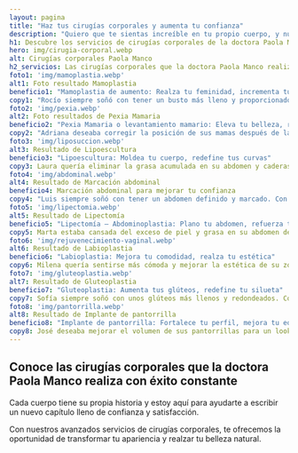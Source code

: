 ```yaml
---
layout: pagina
title: "Haz tus cirugías corporales y aumenta tu confianza"
description: "Quiero que te sientas increíble en tu propio cuerpo, y nuestros servicios de cirugías corporales están diseñados para ayudarte a lograrlo."
h1: Descubre los servicios de cirugías corporales de la doctora Paola Manco
hero: img/cirugia-corporal.webp
alt: Cirugías corporales Paola Manco
h2_servicios: Las cirugías corporales que la doctora Paola Manco realiza
foto1: 'img/mamoplastia.webp'
alt1: Foto resultado Mamoplastia
beneficio1: "Mamoplastia de aumento: Realza tu feminidad, incrementa tu confianza"
copy1: "Rocío siempre soñó con tener un busto más lleno y proporcionado. Con nuestra mamoplastia de aumento, logramos incrementar el tamaño de sus mamas y mejorar su forma. Hoy, Rocío se siente más segura y orgullosa de su silueta. ¿Quieres experimentar esta transformación? Estamos aquí para ayudarte."
foto2: 'img/pexia.webp'
alt2: Foto resultados de Pexia Mamaria
beneficio2: "Pexia Mamaria o levantamiento mamario: Eleva tu belleza, renueva tu figura"
copy2: "Adriana deseaba corregir la posición de sus mamas después de la maternidad. Con nuestra pexia mamaria, logramos levantar y mejorar el aspecto general de su busto, devolviéndole una apariencia juvenil y firme. Ahora, Adriana se siente más cómoda y feliz con su cuerpo. Tú también puedes recuperar esa vitalidad."
foto3: 'img/liposuccion.webp'
alt3: Resultado de Lipoescultura
beneficio3: "Lipoescultura: Moldea tu cuerpo, redefine tus curvas"
copy3: Laura quería eliminar la grasa acumulada en su abdomen y caderas para conseguir una figura más definida. Con nuestra lipoescultura, logramos extraer esa grasa no deseada y moldear su cuerpo de manera efectiva. Hoy, Laura disfruta de una silueta más esculpida y atractiva. ¿Listo para redefinir tus curvas?
foto4: 'img/abdominal.webp'
alt4: Resultado de Marcación abdominal
beneficio4: Marcación abdominal para mejorar tu confianza
copy4: "Luis siempre soñó con tener un abdomen definido y marcado. Con nuestra marcación abdominal, logramos esculpir su abdomen, resaltando sus músculos y creando un aspecto atlético. Ahora, Luis se siente más seguro y orgulloso de mostrar su cuerpo. Tú también puedes alcanzar ese look deseado."
foto5: 'img/lipectomia.webp'
alt5: Resultado de Lipectomía
beneficio5: "Lipectomía – Abdominoplastia: Plano tu abdomen, refuerza tu confianza"
copy5: Marta estaba cansada del exceso de piel y grasa en su abdomen después de varios embarazos. Con nuestra lipectomía, eliminamos ese exceso y reforzamos la musculatura de su pared abdominal. Hoy, Marta disfruta de un abdomen más plano y firme, sintiéndose renovada y segura. Tú también puedes experimentar este cambio.
foto6: 'img/rejuvenecimiento-vaginal.webp'
alt6: Resultado de Labioplastia
beneficio6: "Labioplastia: Mejora tu comodidad, realza tu estética"
copy6: Milena quería sentirse más cómoda y mejorar la estética de su zona íntima. Con nuestra labioplastia, eliminamos el exceso de piel y, si es necesario, añadimos injertos de grasa para mejorar el volumen de los labios mayores. Ahora, Milena se siente más cómoda y segura en su propio cuerpo. ¿Buscas mejorar tu bienestar y estética? Podemos ayudarte.
foto7: 'img/gluteoplastia.webp'
alt7: Resultado de Gluteoplastia
beneficio7: "Gluteoplastia: Aumenta tus glúteos, redefine tu silueta"
copy7: Sofía siempre soñó con unos glúteos más llenos y redondeados. Con nuestra gluteoplastia, logramos aumentar y mejorar la forma de sus glúteos, dándole una silueta más atractiva. Hoy, Sofía se siente más segura y feliz con su cuerpo. Tú también puedes realzar tu figura
foto8: 'img/pantorrilla.webp'
alt8: Resultado de Implante de pantorrilla
beneficio8: "Implante de pantorrilla: Fortalece tu perfil, mejora tu equilibrio"
copy8: José deseaba mejorar el volumen de sus pantorrillas para un look más balanceado. Con nuestros implantes de pantorrilla, logramos darle esa definición y volumen deseado, creando una apariencia más equilibrada y fuerte. Hoy, José disfruta de una silueta más armoniosa. ¿Quieres fortalecer tu perfil? Estamos aquí para ayudarte.
---
```

## Conoce las cirugías corporales que la doctora Paola Manco realiza con éxito constante

Cada cuerpo tiene su propia historia y estoy aquí para ayudarte a escribir un nuevo capítulo lleno de confianza y satisfacción.

Con nuestros avanzados servicios de cirugías corporales, te ofrecemos la oportunidad de transformar tu apariencia y realzar tu belleza natural.
